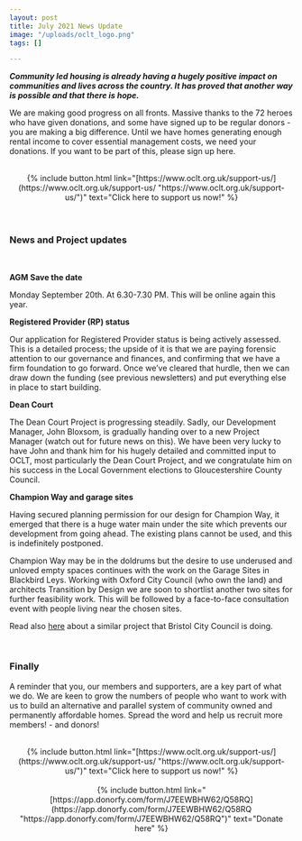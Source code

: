 ```yaml
---
layout: post
title: July 2021 News Update
image: "/uploads/oclt_logo.png"
tags: []

---
```

**_Community led housing is already having a hugely positive impact on communities and lives across the country. It has proved that another way is possible and that there is hope._**

We are making good progress on all fronts. Massive thanks to the 72 heroes who have given donations, and some have signed up to be regular donors - you are making a big difference. Until we have homes generating enough rental income to cover essential management costs, we need your donations. If you want to be part of this, please sign up here.

<br>

<center>{% include button.html link="[https://www.oclt.org.uk/support-us/](https://www.oclt.org.uk/support-us/ "https://www.oclt.org.uk/support-us/")" text="Click here to support us now!" %}</center> <br>

<br>

### News and Project updates

<br>

**AGM Save the date**

Monday September 20th. At 6.30-7.30 PM. This will be online again this year.

**Registered Provider (RP) status**

Our application for Registered Provider status is being actively assessed. This is a detailed process; the upside of it is that we are paying forensic attention to our governance and finances, and confirming that we have a firm foundation to go forward. Once we’ve cleared that hurdle, then we can draw down the funding (see previous newsletters) and put everything else in place to start building.

**Dean Court**

The Dean Court Project is progressing steadily. Sadly, our Development Manager, John Bloxsom, is gradually handing over to a new Project Manager (watch out for future news on this). We have been very lucky to have John and thank him for his hugely detailed and committed input to OCLT, most particularly the Dean Court Project, and we congratulate him on his success in the Local Government elections to Gloucestershire County Council.

**Champion Way and garage sites**

Having secured planning permission for our design for Champion Way, it emerged that there is a huge water main under the site which prevents our development from going ahead. The existing plans cannot be used, and this is indefinitely postponed.

Champion Way may be in the doldrums but the desire to use underused and unloved empty spaces continues with the work on the Garage Sites in Blackbird Leys. Working with Oxford City Council (who own the land) and architects Transition by Design we are soon to shortlist another two sites for further feasibility work. This will be followed by a face-to-face consultation event with people living near the chosen sites.

Read also [here](https://oclt.us7.list-manage.com/track/click?u=705f7de83867afe997c4f8eba&id=d08bcb0149&e=551b15e2ce) about a similar project that Bristol City Council is doing.

<br>

### **Finally**

A reminder that you, our members and supporters, are a key part of what we do. We are keen to grow the numbers of people who want to work with us to build an alternative and parallel system of community owned and permanently affordable homes. Spread the word and help us recruit more members! - and donors!

<br>

<center>{% include button.html link="[https://www.oclt.org.uk/support-us/](https://www.oclt.org.uk/support-us/ "https://www.oclt.org.uk/support-us/")" text="Click here to support us now!" %}</center> <br>

<center>{% include button.html link="[https://app.donorfy.com/form/J7EEWBHW62/Q58RQ](https://app.donorfy.com/form/J7EEWBHW62/Q58RQ "https://app.donorfy.com/form/J7EEWBHW62/Q58RQ")" text="Donate here" %}</center>